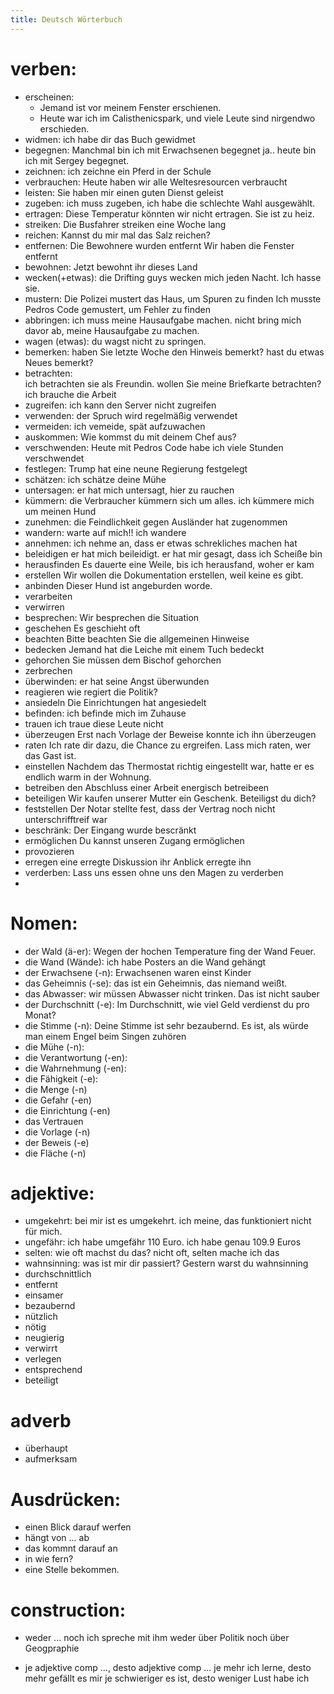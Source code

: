 ```yaml
---
title: Deutsch Wörterbuch
---
```


# verben: 
- erscheinen: 
    - Jemand ist vor meinem Fenster erschienen.
    - Heute war ich im Calisthenicspark, und viele Leute sind nirgendwo erschieden. 
- widmen: ich habe dir das Buch gewidmet
- begegnen:
    Manchmal bin ich mit Erwachsenen begegnet 
    ja..  heute bin ich mit Sergey begegnet.
- zeichnen: ich zeichne ein Pferd in der Schule 
- verbrauchen: Heute haben wir alle Weltesresourcen verbraucht
- leisten: Sie haben mir einen guten Dienst geleist
- zugeben: ich muss zugeben, ich habe die schlechte Wahl ausgewählt.
- ertragen: Diese Temperatur könnten wir nicht ertragen. Sie ist zu heiz.
- streiken: Die Busfahrer  streiken eine Woche lang
- reichen: Kannst du mir mal das Salz reichen?
- entfernen: 
    Die Bewohnere wurden entfernt
    Wir haben die Fenster entfernt
- bewohnen: Jetzt bewohnt ihr dieses Land
- wecken(+etwas): 
    die Drifting  guys wecken mich jeden Nacht. Ich hasse sie.
- mustern: 
    Die Polizei mustert das Haus, um Spuren zu finden
    Ich musste Pedros Code gemustert, um Fehler zu finden
- abbringen: ich muss meine Hausaufgabe machen. nicht bring mich davor ab, meine Hausaufgabe zu machen.  
- wagen (etwas):
    du wagst nicht zu springen.
- bemerken:
    haben Sie letzte Woche den Hinweis bemerkt? 
    hast du etwas Neues bemerkt? 
- betrachten:  
    ich betrachten sie als Freundin.
    wollen Sie meine Briefkarte betrachten? ich brauche die Arbeit
- zugreifen: ich kann den Server nicht zugreifen
- verwenden: 
    der Spruch wird regelmäßig verwendet 
- vermeiden:
    ich vemeide, spät aufzuwachen 
- auskommen:
    Wie kommst du mit deinem Chef aus?
- verschwenden: 
    Heute mit Pedros Code habe ich viele Stunden verschwendet
- festlegen: 
    Trump hat eine neune Regierung festgelegt
- schätzen: 
    ich schätze deine Mühe 
- untersagen:
    er hat mich untersagt, hier zu rauchen
- kümmern:
    die Verbraucher kümmern sich um alles.
    ich kümmere mich um meinen Hund 
- zunehmen:
    die Feindlichkeit gegen Ausländer hat zugenommen 
- wandern:
    warte auf mich!! ich wandere 
- annehmen:
    ich nehme an, dass er etwas schrekliches machen hat
- beleidigen
    er hat mich beileidigt. er hat mir gesagt, dass ich Scheiße bin
- herausfinden
    Es dauerte eine Weile, bis ich herausfand, woher er kam
- erstellen
    Wir wollen die Dokumentation erstellen, weil keine es gibt.
- anbinden
    Dieser Hund ist angeburden worde.
- verarbeiten
- verwirren
- besprechen:
    Wir besprechen die Situation
- geschehen
    Es geschieht oft
- beachten 
    Bitte beachten Sie die allgemeinen Hinweise
- bedecken
    Jemand hat die Leiche mit einem Tuch bedeckt
- gehorchen 
    Sie müssen dem Bischof gehorchen
- zerbrechen
- überwinden:
    er hat seine Angst überwunden
- reagieren
    wie regiert die Politik?
- ansiedeln
    Die Einrichtungen hat angesiedelt
- befinden:
    ich befinde mich im Zuhause
- trauen
    ich traue diese Leute nicht
- überzeugen
    Erst nach Vorlage der Beweise konnte ich ihn überzeugen    
- raten
    Ich rate dir dazu, die Chance zu ergreifen.
    Lass mich raten, wer das Gast ist.
- einstellen
     Nachdem das Thermostat richtig eingestellt war, hatte er es endlich warm in der Wohnung.
- betreiben
    den Abschluss einer Arbeit energisch betreibeen
- beteiligen
    Wir kaufen unserer Mutter  ein Geschenk. Beteiligst du dich? 
- feststellen 
    Der Notar stellte fest, dass der Vertrag noch nicht unterschrifftreif war
- beschränk:
    Der Eingang wurde bescränkt 
- ermöglichen
    Du kannst unseren Zugang ermöglichen
- provozieren
- erregen
    eine erregte Diskussion
    ihr Anblick erregte ihn
- verderben:
    Lass uns essen ohne uns den Magen zu verderben
- 

    
# Nomen: 
- der Wald (ä-er):  Wegen der hochen Temperature fing der Wand Feuer.
- die Wand (Wände): ich habe Posters an die Wand gehängt
- der Erwachsene (-n):  Erwachsenen waren einst Kinder 
- das Geheimnis (-se):  das ist ein Geheimnis, das niemand weißt. 
- das Abwasser: wir müssen Abwasser nicht trinken. Das ist nicht sauber 
- der Durchschnitt (-e): Im Durchschnitt, wie viel Geld verdienst du pro Monat? 
- die Stimme (-n): Deine Stimme ist sehr bezaubernd. Es ist, als würde man einem Engel beim Singen zuhören
- die Mühe (-n): 
- die Verantwortung (-en):
- die Wahrnehmung (-en): 
- die Fähigkeit (-e): 
- die Menge (-n)
- die Gefahr (-en)
- die Einrichtung (-en)
- das Vertrauen 
- die Vorlage (-n)
- der Beweis (-e)
- die Fläche (-n)

# adjektive: 
- umgekehrt: bei mir ist es umgekehrt. ich meine, das funktioniert nicht für mich.
- ungefähr: ich habe umgefähr 110 Euro. ich habe genau 109.9 Euros 
- selten: wie oft machst du das? nicht oft, selten mache ich das
- wahnsinning: was ist mir dir passiert? Gestern warst du wahnsinning
- durchschnittlich
- entfernt
- einsamer 
- bezaubernd
- nützlich
- nötig 
- neugierig
- verwirrt 
- verlegen
- entsprechend
- beteiligt

# adverb
- überhaupt 
- aufmerksam

# Ausdrücken:  
- einen Blick darauf werfen 
- hängt von ... ab
- das kommnt darauf an 
- in wie fern? 
- eine Stelle bekommen. 

# construction: 
- weder ... noch
    ich spreche mit ihm weder über Politik noch über Geogpraphie

- je adjektive comp ..., desto adjektive comp ...
    je mehr ich lerne, desto mehr gefällt es mir
    je schwieriger es ist, desto weniger Lust habe ich

